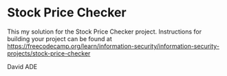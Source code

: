 # Stock Price Checker

This my solution for the Stock Price Checker project. Instructions for building your project can be found at https://freecodecamp.org/learn/information-security/information-security-projects/stock-price-checker

David ADE